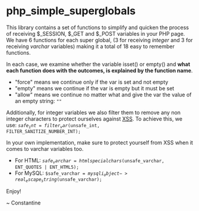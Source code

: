 # php_simple_superglobals

This library contains a set of functions to simplify and quicken the process of receiving $_SESSION, $_GET and $_POST variables in your PHP page. We have 6 functions for each super global, (3 for receiving *integer* and 3 for receiving *varchar* variables) making it a total of 18 easy to remember functions.

In each case, we examine whether the variable isset() or empty() and **what each function does with the outcomes, is explained by the function name**.
- "force" means we continue only if the var is set and not empty
- "empty" means we continue if the var is empty but it must be set
- "allow" means we continue no matter what and give the var the value of an empty string: <code>""</code>

Additionally, for integer variables we also filter them to remove any non integer characters to protect ourselves against <a href="https://owasp.org/www-community/attacks/xss/">XSS<a/>.
To achieve this, we use: <code>$safe_int = filter_var($unsafe_int, FILTER_SANITIZE_NUMBER_INT);</code>

In your own implementation, make sure to protect yourself from XSS when it comes to varchar variables too.
- For HTML:  <code>$safe_varchar = htmlspecialchars($unsafe_varchar, ENT_QUOTES | ENT_HTML5);</code>
- For MySQL: <code>$safe_varchar = $mysqli_object->real_escape_string($unsafe_varchar);</code>

Enjoy!

~ Constantine
